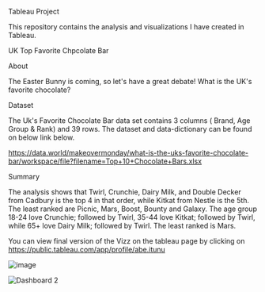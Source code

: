 Tableau Project

This repository contains the analysis and visualizations I have created in Tableau.

UK Top Favorite Chpcolate Bar

About

The Easter Bunny is coming, so let's have a great debate! What is the UK's favorite chocolate?

Dataset

The Uk's Favorite Chocolate Bar data set contains 3 columns ( Brand, Age Group & Rank) and 39 rows. The dataset and data-dictionary can be found on below link below.

https://data.world/makeovermonday/what-is-the-uks-favorite-chocolate-bar/workspace/file?filename=Top+10+Chocolate+Bars.xlsx

Summary

The analysis shows that Twirl, Crunchie, Dairy Milk, and Double Decker from Cadbury is the top 4 in that order, while Kitkat from Nestle is the 5th. The least ranked are Picnic, Mars, Boost, Bounty and Galaxy. The age group 18-24 love Crunchie; followed by Twirl, 35-44 love Kitkat; followed by Twirl, while 65+ love Dairy Milk; followed by Twirl. The least ranked is Mars.

You can view final version of the Vizz on the tableau page by clicking on https://public.tableau.com/app/profile/abe.itunu

![image](https://user-images.githubusercontent.com/110028869/218813963-6a09363b-a1e8-48da-8afa-d242cae12fe5.png)

![Dashboard 2](https://user-images.githubusercontent.com/110028869/218815200-86f891b9-13fc-4cc4-aa84-e04c78d53ad3.png)



 

